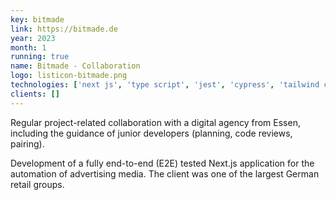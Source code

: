 ```yaml
---
key: bitmade
link: https://bitmade.de
year: 2023
month: 1
running: true
name: Bitmade - Collaboration
logo: listicon-bitmade.png
technologies: ['next js', 'type script', 'jest', 'cypress', 'tailwind css', 'testing', 'e2e', 'drupal']
clients: []
---
```


Regular project-related collaboration with a digital agency from Essen, including the guidance of junior developers (planning, code reviews, pairing).

Development of a fully end-to-end (E2E) tested Next.js application for the automation of advertising media. The client was one of the largest German retail groups.